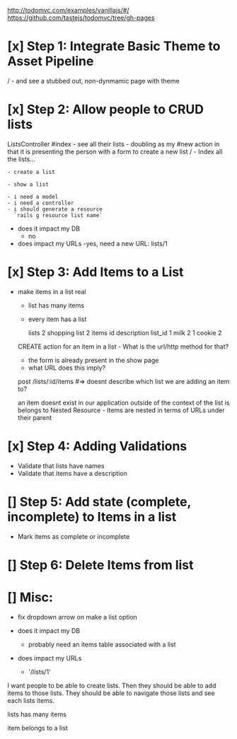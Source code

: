 http://todomvc.com/examples/vanillajs/#/
https://github.com/tastejs/todomvc/tree/gh-pages

# [x] Step 1: Integrate Basic Theme to Asset Pipeline
/ - and see a stubbed out, non-dynmamic page with theme

# [x] Step 2: Allow people to CRUD lists
  ListsController
    #index
      - see all their lists
      - doubling as my #new action in that it is presenting the person with a form to create a new list
      / - Index all the lists...

    - create a list
    
    - show a list

    - i need a model
    - i need a controller
    - i should generate a resource
      `rails g resource list name`

  - does it impact my DB
    - no
  - does impact my URLs
    -yes, need a new URL: lists/1

# [x] Step 3: Add Items to a List
  - make items in a list real
    - list has many items
    - every item has a list


        lists
        2   shopping list   2
        items
        id    description   list_id
        1     milk          2
        1     cookie        2


    CREATE action for an item in a list - What is the url/http method for that?
      - the form is already present in the show page
      - what URL does this imply?

    post /lists/:id/items #=> doesnt describe which list we are adding an item to?

    an item doesnt exist in our application outside of the context of the list is belongs to
    Nested Resource - Items are nested in terms of URLs under their parent

# [x] Step 4: Adding Validations
  - Validate that lists have names
  - Validate that items have a description

# [] Step 5: Add state (complete, incomplete) to Items in a list
  - Mark items as complete or incomplete

# [] Step 6: Delete Items from list


  
# [] Misc:
  - fix dropdown arrow on make a list option
  
  
  - does it impact my DB
    - probably need an items table associated with a list
  - does impact my URLs
    - '/lists/1'


I want people to be able to create lists. Then they should be able to add items to those lists. They should be able to navigate those lists and see each lists items.

lists
  has many items

item
  belongs to a list